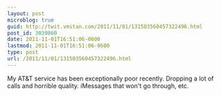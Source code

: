 ```yaml
---
layout: post
microblog: true
guid: http://twit.vmstan.com/2011/11/01/131503560457322496.html
post_id: 3039860
date: 2011-11-01T16:51:06-0600
lastmod: 2011-11-01T16:51:06-0600
type: post
url: /2011/11/01/131503560457322496.html
---
```

My AT&T service has been exceptionally poor recently. Dropping a lot of calls and horrible quality. iMessages that won't go through, etc.
